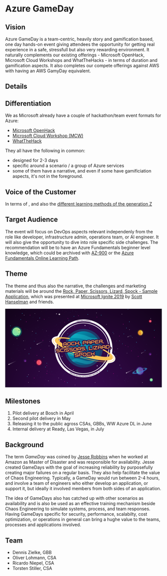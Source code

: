 # Azure GameDay

## Vision
Azure GameDay is a team-centric, heavily story and gamification based, one day hands-on event giving attendees the opportunity for getting real experience in a safe, stressfull but also very rewarding environment. It naturally complements our existing offerings - Microsoft OpenHack, Microsoft Cloud Workshops and WhatTheHacks - in terms of duration and gamification aspects. It also completes our compete offerings against AWS with having an AWS GamyDay equivalent.

## Details

## Differentiation
We as Microsoft already have a couple of hackathon/team event formats for Azure:
* [Microsoft OpenHack](https://openhack.microsoft.com/)
* [Microsoft Cloud Workshop (MCW)](https://microsoftcloudworkshop.com/)
* [WhatTheHack](https://github.com/microsoft/whatthehack)

They all have the following in common:
* designed for 2-3 days
* specific around a scenario / a group of Azure services
* some of them have a narrative, and even if some have gamificiation aspects, it's not in the foreground.

## Voice of the Customer
In terms of , and also the [different learning methods of the generation Z](https://www.forbes.com/sites/sievakozinsky/2017/07/24/how-generation-z-is-shaping-the-change-in-education/) 


## Target Audience
The event will focus on DevOps aspects relevant independenly from the role like developer, infrastructure admin, operations team, or AI engineer.
It will also give the opportunity to dive into role specific side challenges.
The recommendation will be to have an Azure Fundamentals beginner level knowledge, which could be archived with [AZ-900](https://docs.microsoft.com/en-us/learn/certifications/exams/az-900) or the [Azure Fundamentals Online Learning Path](https://docs.microsoft.com/en-us/learn/paths/azure-fundamentals/).

## Theme
The theme and thus also the narrative, the challenges and marketing materials will be around the [Rock, Paper, Scissors, Lizard, Spock - Sample Application](https://github.com/microsoft/RockPaperScissorsLizardSpock), which was presented at [Microsoft Ignite 2019](https://aka.ms/DevKeynote) by [Scott Hanselman](https://www.hanselman.com) and friends.

![Rock, Paper, Scissors, Lizard, Spock](RPSLS-Title.png)

## Milestones
1. Pilot delivery at Bosch in April
2. Second pilot delivery in May
3. Releasing it to the public agross CSAs, GBBs, WW Azure DL in June
4. Internal delivery at Ready, Las Vegas, in July

## Background
The term *GameDay* was coined by [Jesse Robbins](https://en.wikipedia.org/wiki/Jesse_Robbins) when he worked at Amazon as Master of Disaster and was responsible for availability. Jesse created GameDays with the goal of increasing reliability by purposefully creating major failures on a regular basis. They also help facilitate the value of Chaos Engineering. Typically, a GameDay would run between 2-4 hours, and involve a team of engineers who either develop an application, or support it, but ideally it involved members from both sides of an application.

The idea of GameDays also has catched up with other scenarios as availability and is also be used as an effective training mechanism beside Chaos Engineering to simulate systems, process, and team responses. Having GameDays specific for security, performance, scalabilty, cost optimization, or operations in general can bring a hughe value to the teams, processes and applications involved.

## Team
* Dennis Zielke, GBB
* Oliver Lohmann, CSA
* Ricardo Niepel, CSA
* Torsten Stiller, CSA